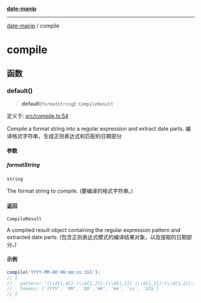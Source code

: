 [**date-manip**](index.md)

***

[date-manip](modules.md) / compile

# compile

## 函数

### default()

> **default**(`formatString`): `CompileResult`

定义于: [src/compile.ts:54](https://github.com/fengxinming/date-manip/blob/8fccf261c90ecd05d2eaf7f8c5a47a123e2bb753/src/compile.ts#L54)

Compile a format string into a regular expression and extract date parts.
编译格式字符串，生成正则表达式和匹配的日期部分

#### 参数

##### formatString

`string`

The format string to compile. (要编译的格式字符串。)

#### 返回

`CompileResult`

A compiled result object containing the regular expression pattern and extracted date parts.
(包含正则表达式模式的编译结果对象，以及提取的日期部分。)

#### 示例

```ts
compile('YYYY-MM-DD HH:mm:ss.SSS');
// {
//   pattern: '(\\d{1,4})-(\\d{1,2})-(\\d{1,2}) (\\d{1,2}):(\\d{1,2}):(\\d{1,2})\\.(\\d{1,3})',
//   tokens: ['YYYY', 'MM', 'DD','HH', 'mm', 'ss', 'SSS']
// }
```
